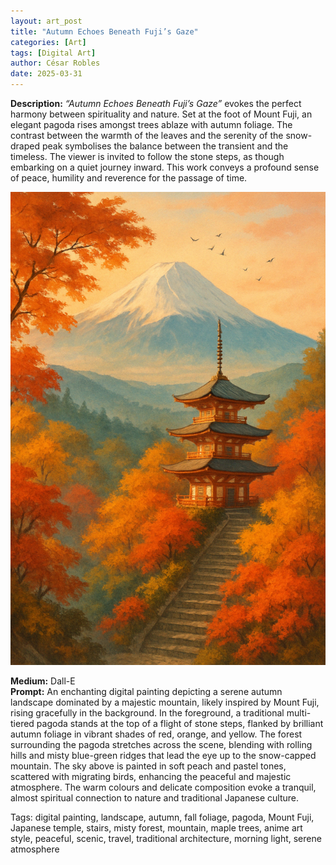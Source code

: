 ```yaml
---
layout: art_post
title: "Autumn Echoes Beneath Fuji’s Gaze"
categories: [Art]
tags: [Digital Art]
author: César Robles
date: 2025-03-31
---
```

**Description:** *“Autumn Echoes Beneath Fuji’s Gaze”* evokes the perfect harmony between spirituality and nature. Set at the foot of Mount Fuji, an elegant pagoda rises amongst trees ablaze with autumn foliage. The contrast between the warmth of the leaves and the serenity of the snow-draped peak symbolises the balance between the transient and the timeless. The viewer is invited to follow the stone steps, as though embarking on a quiet journey inward. This work conveys a profound sense of peace, humility and reverence for the passage of time.

![Autumn Echoes Beneath Fuji’s Gaze](/imag/digital_art/autumn_echoes_beneath_fujis_gaze.png)

**Medium:** Dall-E\
**Prompt:** An enchanting digital painting depicting a serene autumn landscape dominated by a majestic mountain, likely inspired by Mount Fuji, rising gracefully in the background. In the foreground, a traditional multi-tiered pagoda stands at the top of a flight of stone steps, flanked by brilliant autumn foliage in vibrant shades of red, orange, and yellow. The forest surrounding the pagoda stretches across the scene, blending with rolling hills and misty blue-green ridges that lead the eye up to the snow-capped mountain. The sky above is painted in soft peach and pastel tones, scattered with migrating birds, enhancing the peaceful and majestic atmosphere. The warm colours and delicate composition evoke a tranquil, almost spiritual connection to nature and traditional Japanese culture.

Tags: digital painting, landscape, autumn, fall foliage, pagoda, Mount Fuji, Japanese temple, stairs, misty forest, mountain, maple trees, anime art style, peaceful, scenic, travel, traditional architecture, morning light, serene atmosphere